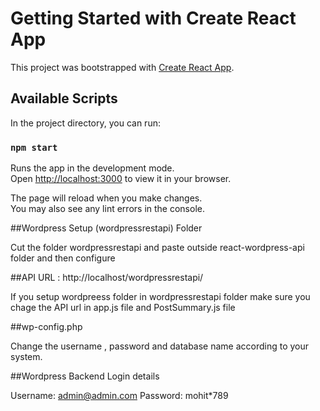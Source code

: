 # Getting Started with Create React App

This project was bootstrapped with [Create React App](https://github.com/facebook/create-react-app).

## Available Scripts

In the project directory, you can run:

### `npm start`

Runs the app in the development mode.\
Open [http://localhost:3000](http://localhost:3000) to view it in your browser.

The page will reload when you make changes.\
You may also see any lint errors in the console.

##Wordpress Setup (wordpressrestapi) Folder

Cut the folder wordpressrestapi and paste outside react-wordpress-api folder and then configure

##API URL : http://localhost/wordpressrestapi/ 

If you setup wordpreess folder in wordpressrestapi folder make sure you chage the API url in app.js file and PostSummary.js file 

##wp-config.php 

Change the username , password and database name according to your system.

##Wordpress Backend Login details

Username: admin@admin.com
Password: mohit*789



